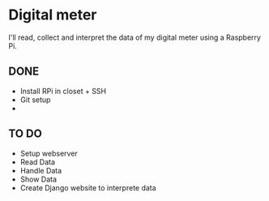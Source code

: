 # Digital meter

I'll read, collect and interpret the data of my digital meter using a Raspberry Pi.

## DONE

- Install RPi in closet + SSH 
- Git setup
- 

## TO DO

- Setup webserver
- Read Data
- Handle Data
- Show Data
- Create Django website to interprete data
